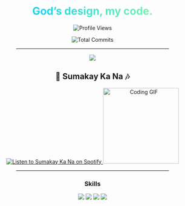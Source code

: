 <div align="center">

<h1 style="background: linear-gradient(to right, #00C9FF, #92FE9D); -webkit-background-clip: text; color: transparent;">
  God’s design, my code.
</h1>

<!-- Profile Views -->
![Profile Views](https://komarev.com/ghpvc/?username=YourGitHubUsername&color=green)

<!-- Total Commits Across All Repositories -->
![Total Commits](https://github-readme-stats.vercel.app/api?username=jerkgrub&count_private=true&show_icons=true&include_all_commits=true&theme=radical)

<hr style="border: 1px solid #eaeaea; width: 80%;">

<div align="center">
  <img src="https://activity-graph.herokuapp.com/graph?username=jerkgrub&theme=react-dark&bg_color=20232a&hide_border=true">
</div>

<h2>🎵 Sumakay Ka Na 🎶</h2>

<a href="https://open.spotify.com/artist/1XUjTPGaD0a6GllY8F7gY2" target="_blank">
  <img src="https://img.shields.io/badge/Listen%20on-Spotify-green?style=for-the-badge&logo=spotify" alt="Listen to Sumakay Ka Na on Spotify">
</a>

<img src="https://media.giphy.com/media/LMt9638dO8dftAjtco/giphy.gif" width="200" alt="Coding GIF">

<hr style="border: 1px solid #eaeaea; width: 80%;">

<!-- Additional Sections -->
<h3>Skills</h3>
<img src="https://img.shields.io/badge/-JavaScript-black?style=for-the-badge&logo=javascript">
<img src="https://img.shields.io/badge/-React-black?style=for-the-badge&logo=react">
<img src="https://img.shields.io/badge/-Node.js-black?style=for-the-badge&logo=node.js">
<img src="https://img.shields.io/badge/-MongoDB-black?style=for-the-badge&logo=mongodb">

</div>